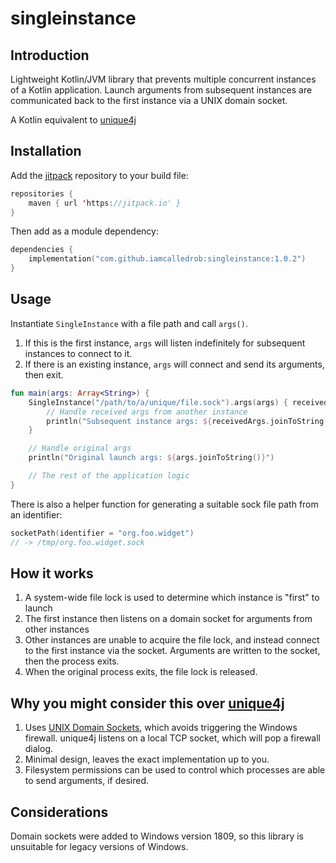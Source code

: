 # singleinstance

## Introduction
Lightweight Kotlin/JVM library that prevents multiple concurrent instances of a Kotlin application.
Launch arguments from subsequent instances are communicated back to the first instance via a UNIX domain socket.

A Kotlin equivalent to [unique4j](https://github.com/prat-man/unique4j)

## Installation
Add the [jitpack](https://jitpack.io/) repository to your build file:
```kotlin
repositories {
    maven { url 'https://jitpack.io' }
}
```

Then add as a module dependency:
```kotlin
dependencies {
    implementation("com.github.iamcalledrob:singleinstance:1.0.2")
}
```

## Usage
Instantiate `SingleInstance` with a file path and call `args()`.
1. If this is the first instance, `args` will listen indefinitely for subsequent instances to connect to it. 
2. If there is an existing instance, `args` will connect and send its arguments, then exit.

```kotlin
fun main(args: Array<String>) {
    SingleInstance("/path/to/a/unique/file.sock").args(args) { receivedArgs ->
        // Handle received args from another instance
        println("Subsequent instance args: ${receivedArgs.joinToString()}")
    }

    // Handle original args
    println("Original launch args: ${args.joinToString()}")

    // The rest of the application logic
}
```

There is also a helper function for generating a suitable sock file path from an identifier:
```kotlin
socketPath(identifier = "org.foo.widget")
// -> /tmp/org.foo.widget.sock
```

## How it works
1. A system-wide file lock is used to determine which instance is "first" to launch
2. The first instance then listens on a domain socket for arguments from other instances
3. Other instances are unable to acquire the file lock, and instead connect to the first instance via the socket.
   Arguments are written to the socket, then the process exits.
4. When the original process exits, the file lock is released.

## Why you might consider this over [unique4j](https://github.com/prat-man/unique4j)
1. Uses [UNIX Domain Sockets](https://inside.java/2021/02/03/jep380-unix-domain-sockets-channels/), which avoids
   triggering the Windows firewall. unique4j listens on a local TCP socket, which will pop a firewall dialog.
2. Minimal design, leaves the exact implementation up to you.
3. Filesystem permissions can be used to control which processes are able to send arguments, if desired.

## Considerations
Domain sockets were added to Windows version 1809, so this library is unsuitable for legacy versions of Windows.
